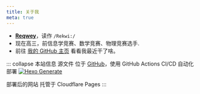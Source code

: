 ```yaml
---
title: 关于我
meta: true
---
```


* [**Reqwey**](https://reqwey.me)，读作 `/Rekwi:/`
* 现在高三，前信息学竞赛、数学竞赛、物理竞赛选手.
* 前往 [我的 GitHub 主页](https://github.com/Reqwey) 看看我最近干了啥。

::: collapse 本站信息
源文件 位于 [GitHub](https://github.com/Reqwey/blog-source)，使用 GitHub Actions CI/CD 自动化部署 [![Hexo Generate](https://github.com/Reqwey/blog-source/actions/workflows/main.yml/badge.svg)](https://github.com/Reqwey/blog-source/actions/workflows/main.yml)

部署后的网站 托管于 Cloudflare Pages
:::
